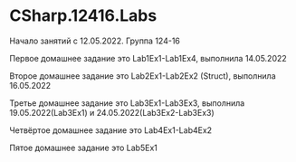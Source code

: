 # CSharp.12416.Labs
Начало занятий с 12.05.2022. Группа 124-16 
  
Первое домашнее задание это Lab1Ex1-Lab1Ex4, выполнила 14.05.2022
  
Второе домашнее задание это Lab2Ex1-Lab2Ex2 (Struct), выполнила 16.05.2022

Третье домашнее задание это Lab3Ex1-Lab3Ex3, выполнила 19.05.2022(Lab3Ex1) и 24.05.2022(Lab3Ex2-Lab3Ex3)

Четвёртое домашнее задание это Lab4Ex1-Lab4Ex2

Пятое домашнее задание это Lab5Ex1
